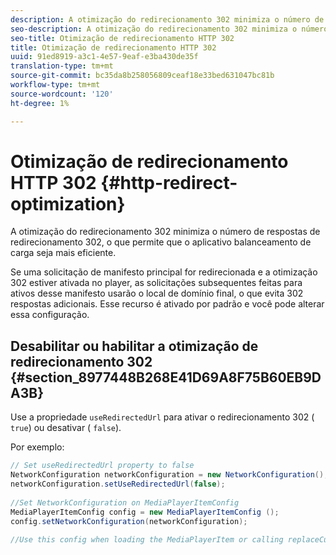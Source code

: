 ```yaml
---
description: A otimização do redirecionamento 302 minimiza o número de respostas de redirecionamento 302, o que permite que o aplicativo balanceamento de carga seja mais eficiente.
seo-description: A otimização do redirecionamento 302 minimiza o número de respostas de redirecionamento 302, o que permite que o aplicativo balanceamento de carga seja mais eficiente.
seo-title: Otimização de redirecionamento HTTP 302
title: Otimização de redirecionamento HTTP 302
uuid: 91ed8919-a3c1-4e57-9eaf-e3ba430de35f
translation-type: tm+mt
source-git-commit: bc35da8b258056809ceaf18e33bed631047bc81b
workflow-type: tm+mt
source-wordcount: '120'
ht-degree: 1%

---
```



# Otimização de redirecionamento HTTP 302 {#http-redirect-optimization}

A otimização do redirecionamento 302 minimiza o número de respostas de redirecionamento 302, o que permite que o aplicativo balanceamento de carga seja mais eficiente.

Se uma solicitação de manifesto principal for redirecionada e a otimização 302 estiver ativada no player, as solicitações subsequentes feitas para ativos desse manifesto usarão o local de domínio final, o que evita 302 respostas adicionais. Esse recurso é ativado por padrão e você pode alterar essa configuração.

## Desabilitar ou habilitar a otimização de redirecionamento 302 {#section_8977448B268E41D69A8F75B60EB9DA3B}

Use a propriedade `useRedirectedUrl` para ativar o redirecionamento 302 ( `true`) ou desativar ( `false`).

<!--<a id="example_888749F70C8A43279D06A29BD68E7E4D"></a>-->

Por exemplo:

```java
// Set useRedirectedUrl property to false 
NetworkConfiguration networkConfiguration = new NetworkConfiguration(); 
networkConfiguration.setUseRedirectedUrl(false); 
 
//Set NetworkConfiguration on MediaPlayerItemConfig 
MediaPlayerItemConfig config = new MediaPlayerItemConfig (); 
config.setNetworkConfiguration(networkConfiguration); 
 
//Use this config when loading the MediaPlayerItem or calling replaceCurrentResource
```
